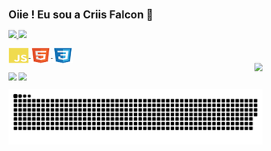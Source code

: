 ## Oiie ! Eu sou a Criis Falcon 🎀 
 <div>
  <a href="https://github.com/Criisfalcon">
  <img height="130em" src="https://github-readme-stats.vercel.app/api?username=criisfalcon&show_icons=true&theme=radical&include_all_commits=true&count_private=true"/>
  <img height="130em" src="https://github-readme-stats.vercel.app/api/top-langs/?username=criisfalcon&layout=compact&langs_count=7&theme=radical"/>
    <div style="display: inline_block"><br>
  <img align="center" alt="Rafa-Js" height="30" width="40" src="https://raw.githubusercontent.com/devicons/devicon/master/icons/javascript/javascript-plain.svg">
  <img align="center" alt="Rafa-HTML" height="30" width="40" src="https://raw.githubusercontent.com/devicons/devicon/master/icons/html5/html5-original.svg">
  <img align="center" alt="Rafa-CSS" height="30" width="40" src="https://raw.githubusercontent.com/devicons/devicon/master/icons/css3/css3-original.svg">
 <div align="right">
<img src="https://media.giphy.com/media/JYl3bmi56RbwgIFfqE/giphy.gif" width="170px" />
</div>
      <a href = "mailto:cristianefalcon@hotmail.com"><img src="https://img.shields.io/badge/Microsoft_Outlook-0078D4?style=for-the-badge&logo=microsoft-outlook&logoColor=white" target="_blank"></a> 
      <a href="https://instagram.com/cristianefalcon" target="_blank"><img src="https://img.shields.io/badge/-Instagram-%23E4405F?style=for-the-badge&logo=instagram&logoColor=white" target="_blank"></a>
      
![Snake animation](https://github.com/criisfalcon/criisfalcon/blob/output/github-contribution-grid-snake.svg)
